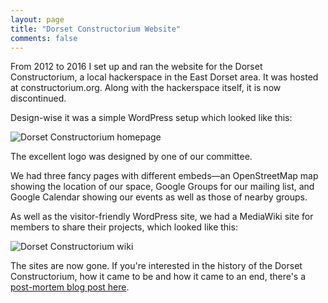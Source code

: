 ```yaml
---
layout: page
title: "Dorset Constructorium Website"
comments: false
---
```


From 2012 to 2016 I set up and ran the website for the Dorset Constructorium, a local hackerspace in the East Dorset area. It was hosted at constructorium.org. Along with the hackerspace itself, it is now discontinued.

Design-wise it was a simple WordPress setup which looked like this:

![Dorset Constructorium homepage](//files.ianrenton.com/sites/websites/constructorium.png)

The excellent logo was designed by one of our committee.

We had three fancy pages with different embeds&mdash;an OpenStreetMap map showing the location of our space, Google Groups for our mailing list, and Google Calendar showing our events as well as those of nearby groups.

As well as the visitor-friendly WordPress site, we had a MediaWiki site for members to share their projects, which looked like this:

![Dorset Constructorium wiki](//files.ianrenton.com/sites/websites/constructorium-wiki.png)

The sites are now gone. If you're interested in the history of the Dorset Constructorium, how it came to be and how it came to an end, there's a [post-mortem blog post here](/blog/the-constructorium-story/).
